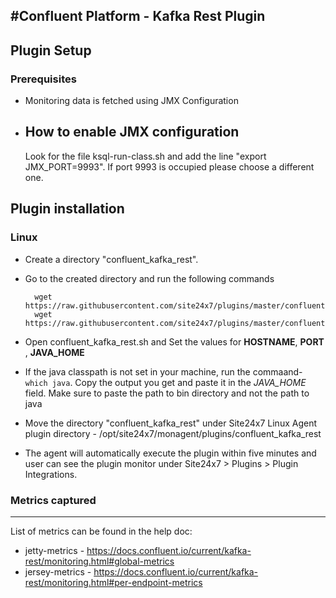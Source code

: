 #Confluent Platform - Kafka Rest Plugin
---

## Plugin Setup

### Prerequisites
* Monitoring data is fetched using JMX Configuration

* How to enable JMX configuration
    ---
    
    Look for the file ksql-run-class.sh and add the line "export JMX_PORT=9993". If port 9993 is occupied please choose a different one.


## Plugin installation

### Linux
* Create a directory "confluent_kafka_rest".

* Go to the created directory and run the following commands

		wget https://raw.githubusercontent.com/site24x7/plugins/master/confluent/confluent_kafka_rest/confluent_kafka_rest.sh
		wget https://raw.githubusercontent.com/site24x7/plugins/master/confluent/confluent_kafka_rest/ConfluentPlatform.java
		
* Open confluent_kafka_rest.sh and Set the values for **HOSTNAME**, **PORT** , **JAVA_HOME**

* If the java classpath is not set in your machine, run the commaand- `which java`. Copy the output you get and paste it in the *JAVA_HOME* field. Make sure to paste the path to bin directory and not the path to java

* Move the directory "confluent_kafka_rest" under Site24x7 Linux Agent plugin directory - /opt/site24x7/monagent/plugins/confluent_kafka_rest

* The agent will automatically execute the plugin within five minutes and user can see the plugin monitor under Site24x7 > Plugins > Plugin Integrations.

### Metrics captured
---

List of metrics can be found in the help doc:

* jetty-metrics - https://docs.confluent.io/current/kafka-rest/monitoring.html#global-metrics
* jersey-metrics - https://docs.confluent.io/current/kafka-rest/monitoring.html#per-endpoint-metrics
